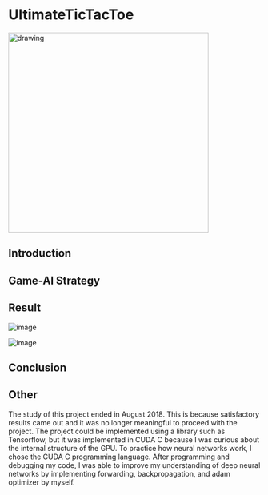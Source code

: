 # UltimateTicTacToe

<img src="https://user-images.githubusercontent.com/87184009/127621048-b53e4a5f-e9f4-43cf-9856-badf813a333d.png" alt="drawing" width="400"/>

## Introduction



## Game-AI Strategy



## Result

![image](https://user-images.githubusercontent.com/87184009/136501708-10c99107-2c81-4dae-8e3a-781a5347589e.png)

![image](https://user-images.githubusercontent.com/87184009/136501334-9d6464fe-46d1-4bb5-af85-f31aef0de8aa.png)

## Conclusion

## Other

The study of this project ended in August 2018. This is because satisfactory results came out and it was no longer meaningful to proceed with the project. The project could be implemented using a library such as Tensorflow, but it was implemented in CUDA C because I was curious about the internal structure of the GPU. To practice how neural networks work, I chose the CUDA C programming language. After programming and debugging my code, I was able to improve my understanding of deep neural networks by implementing forwarding, backpropagation, and adam optimizer by myself.

